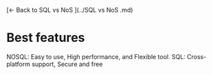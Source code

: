 [← Back to SQL vs NoS ](../SQL vs NoS .md)

# Best features

NOSQL: Easy to use, High performance, and Flexible tool.
SQL: Cross-platform support, Secure and free